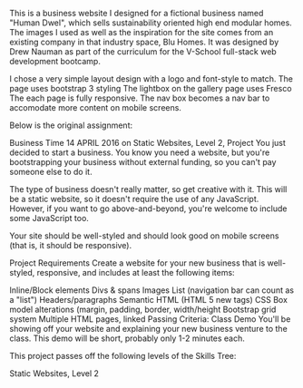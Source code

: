 This is a business website I designed for a fictional business named "Human Dwel", which sells sustainability oriented high end modular homes.
The images I used as well as the inspiration for the site comes from an existing company in that industry space, Blu Homes.
It was designed by Drew Nauman as part of the curriculum for the V-School full-stack web development bootcamp.

I chose a very simple layout design with a logo and font-style to match.
The page uses bootstrap 3 styling
The lightbox on the gallery page uses Fresco
The each page is fully responsive.
The nav box becomes a nav bar to accomodate more content on mobile screens.

Below is the original assignment:

Business Time
14 APRIL 2016 on Static Websites, Level 2, Project
You just decided to start a business. You know you need a website, but you're bootstrapping your business without external funding, so you can't pay someone else to do it.

The type of business doesn't really matter, so get creative with it. This will be a static website, so it doesn't require the use of any JavaScript. However, if you want to go above-and-beyond, you're welcome to include some JavaScript too.

Your site should be well-styled and should look good on mobile screens (that is, it should be responsive).

Project Requirements
Create a website for your new business that is well-styled, responsive, and includes at least the following items:

Inline/Block elements
Divs & spans
Images
List (navigation bar can count as a "list")
Headers/paragraphs
Semantic HTML (HTML 5 new tags)
CSS Box model alterations (margin, padding, border, width/height
Bootstrap grid system
Multiple HTML pages, linked
Passing Criteria: Class Demo
You'll be showing off your website and explaining your new business venture to the class. This demo will be short, probably only 1-2 minutes each.

This project passes off the following levels of the Skills Tree:

Static Websites, Level 2